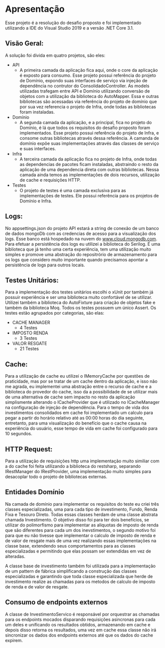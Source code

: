 Apresentação
=====================
Esse projeto é a resolução do desafio proposto e foi implementado utilizando a IDE do Visual Studio 2019 e a versão .NET Core 3.1.

## Visão Geral:
A solução foi divida em quatro projetos, são eles:

- API
	- A primeira camada da aplicação fica aqui, onde o core da aplicação é exposto para consumo. Esse projeto possui referência do projeto de Domínio, expondo suas interfaces de serviço via injeção de dependência no contrutor do ConsolidadoController. As models utilizadas trafegam entre API e Domínio utilizando conversão de objetos com a utilização da biblioteca do AutoMapper. Essa e outras bibliotecas são acessadas via referência do projeto de domínio que por sua vez referencia o projeto de Infra, onde todas as bibliotecas foram instaladas.
- Domínio
	- A segunda camada da aplicação, e a principal, fica no projeto do Domínio, é lá que todos os requisitos do desafio proposto foram implementados. Esse projeto possui referência do projeto de Infra, e consome outras bibliotecas através dessa referência. A camanda de domínio expõe suas implementações através das classes de serviço e suas interfaces.
- Infra
	- A terceira camada da aplicação fica no projeto de Infra, onde todas as dependencias de pacotes ficam instaladas, abstraindo o resto da aplicação de uma dependencia direta com outras bibliotecas. Nessa camada ainda temos as implementações de dois recursos, utilização de cache e requisições HTTP.
- Testes
	- O projeto de testes é uma camada exclusiva para as implementações de testes. Ele possui referência para os projetos de Domínio e Infra.

## Logs:
No appsettings.json do projeto API estará a string de conexão de um banco de dados mongoDb com as credencias de acesso para a visualização dos logs. Esse banco está hospedado na nuvem do www.cloud.mongodb.com.
Para efetuar a persistência dos logs eu utilizei a biblioteca do Serilog. É uma biblioteca que já tenho uma certa experiência, tem uma utilização muito simples e promove uma abstração do repositrório de armazenamento para os logs que considero muito importante quando precisamos apontar a persistência de logs para outros locais.

## Testes Unitários:
Para a implementação dos testes unitários escolhi o xUnit por também já possuir experiência e ser uma biblioteca muito confortável de se utilizar. Utilizei também a biblioteca do AutoFixture para criação de objetos fake e também da biblioteca Moq. Todos os testes possuem um único Assert.
Os testes estão agrupados por categorias, são elas:

- CACHE MANAGER
    - 4 Testes 
- IMPOSTO RENDA
    - 3 Testes 
- VALOR RESGATE
    - 21 Testes

## Cache:
Para a utilização de cache eu utilizei o IMemoryCache por questões de praticidade, mas por se tratar de um cache dentro da aplicação, e isso não me agrada, eu implementei uma abstração entre o recurso de cache e a biblioteca do provedor do cache, isso da a possibilidade de se utilizar mais de uma alternativa de cache sem impacto no resto da aplicação simplismente alterando o ICacheProvider que é utilizado no ICacheManager na configuração de injeção de dependência.
Para o tempo de vida dos investimentos consolidados em cache foi implementado um calculo para pegar a partir do horário relativo até as 00:00 horas do dia seguinte, entretanto, para uma visualização do benefício que o cache causa na experiência do usuário, esse tempo de vida em cache foi configurado para 10 segundos.

## HTTP Request:
Para a utilização de requisições http uma implementação muito similiar com a do cache foi feita utilizando a biblioteca do restsharp, separando IRestManager do IRestProvider, uma implementação muito simples para desacoplar todo o projeto de bibliotecas externas.

## Entidades Domínio
Na camada de domínio para implementar os requisitos do teste eu criei três classes especializadas, uma para cada tipo de investimento, Fundo, Renda Fixa e Tesouro Direto. Todas essas classes herdam de uma classe abstrata chamada Investimento. O objetivo disso foi para ter dois benefícios, se utilizar do polimorfismo para implementar as aliquotas de imposto de renda que são diferentes para cada um dos inevstimentos, o segundo motivo foi para que eu não tivesse que implementar o calculo de imposto de renda e de valor de resgate mais de uma vez realizando essas implementações na classe base, extendendo seus comportamentos para as classes especializadas e permitindo que elas possam ser extendidas em vez de alteradas.

A classe base de investimento também foi utilizada para a implementação de um pattern de fábrica simplificando a construção das classes especializadas e garantindo que toda classe especializada que herde de investimento realize as chamadas para os metodos de calculo de imposto de renda e de valor de resgate.

## Consumo de endpoints externos
A classe de InvestimentoServico é responsável por orquestrar as chamadas para os endpoints mocados disparando requisições asincronas para cada um deles e unificando os resultados obtidos, armazenando em cache e depois disso retorna os resultados, uma vez em cache essa classe não irá sincronizar os dados dos endpoints externos até que os dados do cache expirem.
